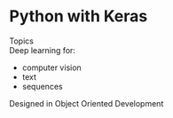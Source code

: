 # Python with Keras

Topics  
Deep learning for: 
 -  computer vision 
 -  text
 -  sequences           
 
 Designed in Object Oriented Development
